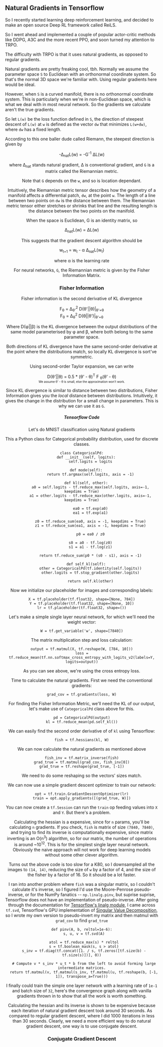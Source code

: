 ## Natural Gradients in Tensorflow

So I recently started learning deep reinforcement learning, and decided to make an open source Deep RL framework called ReiLS.

So I went ahead and implemented a couple of popular actor-critic methods like DDPG, A3C and the more recent PPO, and soon turned my attention to TRPO.

The difficulty with TRPO is that it uses natural gradients, as opposed to regular gradients.

Natural gradients are pretty freaking cool, tbh.
Normally we assume the parameter space `S` to Euclidean with an orthonormal coordinate system. So that's the normal 3D space we're familiar with. Using regular gradients here would be ideal.

However, when `S` is a curved manifold, there is no orthonormal coordinate system. This is particularly when we're in non-Euclidean space, which is what we deal with in most neural network. So the gradients we calculate aren't the true gradients.

So let `L(w)` be the loss function defined in `S`, the direction of steepest descent of `L(w)` at `w` is defined as the vector `dw` that minimizes `L(w+dw)`, where `dw` has a fixed length.

According to this one baller dude called Riemann, the steepest direction is given by

<center> -&#916;<sub>nat</sub>L(w) = -G<sup>-1</sup> &#916;L(w)


where &#916;<sub>nat</sub> stands natural gradient, &#916; is conventional gradient, and `G` is a matrix called the Riemannian metric.

Note that `G` depends on the `w`, and so is location dependant.

Intuitively, the Riemannian metric tensor describes how the geometry of a manifold affects a differential patch, `dw`, at the point `w`. The length of a line between two points on `dw` is the distance between them. The Riemannian metric tensor either stretches or shrinks that line and the resulting length is the distance between the two points on the manifold.

When the space is Euclidean, G is an identity matrix, so

<center> &#916;<sub>nat</sub>L(w) = &#916;L(w)

This suggests that the gradient descent algorithm should be

<center> w<sub>t+1</sub> = w<sub>t</sub> - &alpha; &#916;<sub>nat</sub>L(w<sub>t</sub>)

where &alpha; is the learning rate

For neural networks, `G`, the Riemannian metric is given by the Fisher Information Matrix.

### Fisher Information

Fisher information is the second derivative of KL divergence

<center>
F<sub>&theta;</sub> = &#916;<sub>&theta;'</sub><sup>2</sup> D(&theta;'||&theta;)|<sub>&theta;'=&theta;</sup>
</center>



<center>
F<sub>&theta;</sub> = &#916;<sub>&theta;</sub><sup>2</sup> D(&theta;||&theta;')|<sub>&theta;'=&theta;</sup>
</center>

Where D(&phi;||&beta;) is the KL divergence between the output distributions of the same model parameterised by &phi; and &beta;, where both belong to the same parameter space.

Both directions of KL divergence have the same  second-order derivative at the point where the distributions match, so locally KL divergence is sort've symmetric.

Using second-order Taylor expansion, we can write

<center>
D(&theta;'||&theta;) = 0.5 * (&theta;' - &theta;)<sup>T</sup> F <sub>&theta;</sub>(&theta;' - &theta;)
</center>
<sub><sub>We assume &theta;' - &theta; is small, else the approximation won't work.</sub></sub>

Since KL divergence is similar to distance between two distributions, Fisher Information gives you the *local* distance between distributions. Intuitively, it gives the change in the distribution for a small change in parameters. This is why we can use it as `G`.

##### Tensorflow Code

Let's do MNIST classification using Natural gradients

This a Python class for Categorical probability distribution, used for discrete classes.

    class CategoricalPd:
        def __init__(self, logits):
            self.logits = logits

        def mode(self):
            return tf.argmax(self.logits, axis = -1)

        def kl(self, other):
            a0 = self.logits - tf.reduce_max(self.logits, axis=-1, keepdims = True)
            a1 = other.logits - tf.reduce_max(other.logits, axis=-1, keepdims = True)

            ea0 = tf.exp(a0)
            ea1 = tf.exp(a1)

            z0 = tf.reduce_sum(ea0, axis = -1, keepdims = True)
            z1 = tf.reduce_sum(ea1, axis = -1, keepdims = True)

            p0 = ea0 / z0

            s0 = a0 - tf.log(z0)
            s1 = a1 - tf.log(z1)

            return tf.reduce_sum(p0 * (s0 - s1), axis = -1)

        def self_kl(self):
            other = CategoricalPd(tf.identity(self.logits))
            other.logits = tf.stop_gradient(other.logits)

            return self.kl(other)

Now we initialize our placeholder for images and corresponding labels:

    X = tf.placeholder(tf.float32, shape=[None, 784])
    Y = tf.placeholder(tf.float32, shape=[None, 10])
	lr = tf.placeholder(tf.float32, shape=())

Let's make a simple single layer neural network, for which we'll need the weight vector:

    W = tf.get_variable('w', shape=[7840])

The matrix multiplication step and loss calculation:

    output = tf.matmul(X, tf.reshape(W, [784, 10]))
    loss = tf.reduce_mean(tf.nn.softmax_cross_entropy_with_logits_v2(labels=Y, logits=output))

As you can see above, we're using the cross entropy loss.

Time to calculate the natural gradients. First we need the conventional gradients:

    grad_cov = tf.gradients(loss, W)

For finding the Fisher Information Metric, we'll need the KL of our output, let's make use of `CategoricalPd` class above for this.

    pd = CategoricalPd(output)
    kl = tf.reduce_mean(pd.self_kl())

We can easily find the second order derivative of of `kl` using Tensorflow:

    fish = tf.hessians(kl, W)

We can now calculate the natural gradients as mentioned above

    fish_inv = tf.matrix_inverse(fish)
    grad_true = tf.matmul(grad_cov, fish_inv[0])
    grad_true = tf.reshape(grad_true, [-1])

We need to do some reshaping so the vectors' sizes match.

We can now use a simple gradient descent optimizer to train our network:

    opt = tf.train.GradientDescentOptimizer(lr)
    train = opt.apply_gradients([(grad_true, W)])

You can now create a `tf.Session` can run the `train` op feeding values into `X` and `Y`. But there's a problem.

Calculating the hessian is a expensive, since for `n` params, you'll be calculating `n` gradients. If you check, `fish` is matrix of size `(7840, 7840)`, and trying to find its inverse is computationally expensive, since matrix inverting is an O(n<sup>3</sup>) algorithm, so for our matrix, the number of operations is around ~10<sup>12</sup>. This is for the simplest single layer neural network. Obviously the naive approach will not work for deep learning models without some other clever algorithm.

Turns out the above code is too slow for a K80, so I downsampled all the images to `(14, 14)`, reducing the size of `w` by a factor of 4, and the size of the fisher by a factor of 16. So it should be a lot faster.

I ran into another problem where `fish` was a singular matrix, so I couldn't calculate it's inverse, so I figured I'd use the Moore-Penrose pseudo-inverse, or for the NumPy fanatics -- `np.linalg.pinv`, but suprise suprise, Tensorflow does not have an implementation of pseudo-inverse. After going through the documentation for [Tensorflow's linalg module](https://www.tensorflow.org/api_docs/python/tf/linalg), I came across `tf.svd`, Tensorflow's GPU implementation of [Singular Value Decomposition](https://www.cs.cmu.edu/~venkatg/teaching/CStheory-infoage/book-chapter-4.pdf), so I wrote my own version to pseudo-invert my matrix and then matmul with `grad_cov` to find `grad_true`

	def pinv(A, b, reltol=1e-6):
	  s, u, v = tf.svd(A)
	
	  atol = tf.reduce_max(s) * reltol
	  s = tf.boolean_mask(s, s > atol)
	  s_inv = tf.diag(tf.concat([1. / s, tf.zeros([tf.size(b) - tf.size(s)])], 0))
	
	  # Compute v * s_inv * u_t * b from the left to avoid forming large intermediate matrices.
	  return tf.matmul(v, tf.matmul(s_inv, tf.matmul(u, tf.reshape(b, [-1, 1]), transpose_a=True)))

I finally could train the simple one layer network with a learning rate of `1e-1` and batch size of `32`, here's the convergence graph along with vanilla gradients thrown in to show that all the work is worth something. 

Calculating the hessian and its inverse is shown to be expensive because each iteration of natural gradient descent took around 30 seconds. As compared to regular gradient descent, where I did 1000 iterations in less than 30 seconds. Clearly, we need a more efficient way to do natural gradient descent, one way is to use conjugate descent.

### Conjugate Gradient Descent


